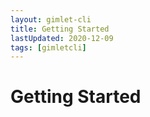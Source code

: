 ```yaml
---
layout: gimlet-cli
title: Getting Started
lastUpdated: 2020-12-09
tags: [gimletcli]
---
```


# Getting Started
